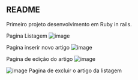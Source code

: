 ## README

Primeiro projeto desenvolvimento em Ruby in rails.

Pagina Listagem
![image](https://user-images.githubusercontent.com/86750844/131270016-87d99502-3573-4e17-9e10-5926b2ba0e2f.png) 

Pagina inserir novo artigo
![image](https://user-images.githubusercontent.com/86750844/131270052-a27f2f6b-9313-4563-aac2-30db7606bce4.png) 

Pagina de edição do artigo
![image](https://user-images.githubusercontent.com/86750844/131270115-c7fa2d55-bb90-4451-a2ed-38dca9bb59f1.png)

![image](https://user-images.githubusercontent.com/86750844/131270136-000a2132-42b2-4901-9ee2-dece40a6529d.png)
Pagina de excluir o artigo da listagem



